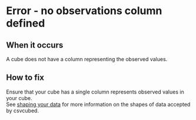 # Error - no observations column defined

## When it occurs

A cube does not have a column representing the observed values.

## How to fix

Ensure that your cube has a single column represents observed values in your cube.   
See [shaping your data](../../shape-data/index.md) for more information on the shapes of data accepted by csvcubed.
